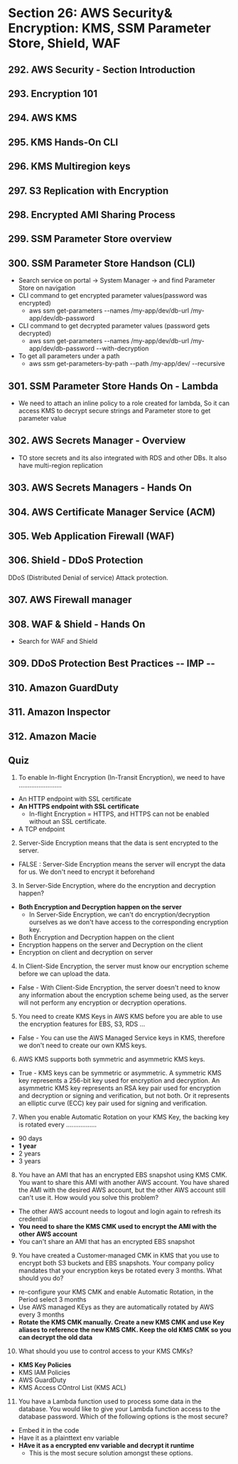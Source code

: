 # Section 26: AWS Security& Encryption: KMS, SSM Parameter Store, Shield, WAF

## 292. AWS Security - Section Introduction
## 293. Encryption 101
## 294. AWS KMS
## 295. KMS Hands-On CLI
## 296. KMS Multiregion keys
## 297. S3 Replication with Encryption
## 298. Encrypted AMI Sharing Process
## 299. SSM Parameter Store overview
## 300. SSM Parameter Store Handson (CLI)
- Search service on portal -> System Manager -> and find Parameter Store on navigation
- CLI command to get encrypted parameter values(password was encrypted) 
  - aws ssm get-parameters --names /my-app/dev/db-url /my-app/dev/db-password
- CLI command to get decrypted parameter values (password gets decrypted)
  - aws ssm get-parameters --names /my-app/dev/db-url /my-app/dev/db-password --with-decryption
- To get all parameters under a path
  - aws ssm get-parameters-by-path --path /my-app/dev/ --recursive

## 301. SSM Parameter Store Hands On - Lambda
- We need to attach an inline policy to a role created for lambda, So it can access KMS to decrypt secure strings and Parameter store to get parameter value

## 302. AWS Secrets Manager - Overview
- TO store secrets and its also integrated with RDS and other DBs. It also have multi-region replication

 ## 303. AWS Secrets Managers - Hands On 
 ## 304. AWS Certificate Manager Service (ACM)
 ## 305. Web Application Firewall (WAF)
 ## 306. Shield - DDoS Protection
 DDoS (Distributed Denial of service) Attack protection.
 ## 307. AWS Firewall manager
 ## 308. WAF & Shield - Hands On
 - Search for WAF and Shield 
## **309. DDoS Protection Best Practices** -- **IMP** --
## 310. Amazon GuardDuty
## 311. Amazon Inspector
## 312. Amazon Macie
## Quiz
1. To enable In-flight Encryption (In-Transit Encryption), we need to have ........................
- An HTTP endpoint with SSL certificate
- **An HTTPS endpoint with SSL certificate**
  - In-flight Encryption = HTTPS, and HTTPS can not be enabled without an SSL certificate.
- A TCP endpoint

2. Server-Side Encryption means that the data is sent encrypted to the server.
- FALSE : Server-Side Encryption means the server will encrypt the data for us. We don't need to encrypt it beforehand

3. In Server-Side Encryption, where do the encryption and decryption happen?
- **Both Encryption and Decryption happen on the server**
  - In Server-Side Encryption, we can't do encryption/decryption ourselves as we don't have access to the corresponding encryption key.
- Both Encryption and Decryption happen on the client
- Encryption happens on the server and Decryption on the client
- Encryption on client and decryption on server

4. In Client-Side Encryption, the server must know our encryption scheme before we can upload the data.
-   False - With Client-Side Encryption, the server doesn't need to know any information about the encryption scheme being used, as the server will not perform any encryption or decryption operations.

5. You need to create KMS Keys in AWS KMS before you are able to use the encryption features for EBS, S3, RDS ...
- False - You can use the AWS Managed Service keys in KMS, therefore we don't need to create our own KMS keys.

6. AWS KMS supports both symmetric and asymmetric KMS keys.
- True - KMS keys can be symmetric or asymmetric. A symmetric KMS key represents a 256-bit key used for encryption and decryption. An asymmetric KMS key represents an RSA key pair used for encryption and decryption or signing and verification, but not both. Or it represents an elliptic curve (ECC) key pair used for signing and verification.

7. When you enable Automatic Rotation on your KMS Key, the backing key is rotated every .................
- 90 days
- **1 year**
- 2 years
- 3 years

8. You have an AMI that has an encrypted EBS snapshot using KMS CMK. You want to share this AMI with another AWS account. You have shared the AMI with the desired AWS account, but the other AWS account still can't use it. How would you solve this problem?
- The other AWS account needs to logout and login again to refresh its credential
- **You need to share the KMS CMK used to encrypt the AMI with the other AWS account**
- You can't share an AMI that has an encrypted EBS snapshot

9. You have created a Customer-managed CMK in KMS that you use to encrypt both S3 buckets and EBS snapshots. Your company policy mandates that your encryption keys be rotated every 3 months. What should you do?
- re-configure your KMS CMK and enable Automatic Rotation, in the Period select 3 months
- Use AWS managed KEys as they are automatically rotated by AWS every 3 months
- **Rotate the KMS CMK manually. Create a new KMS CMK and use Key aliases to reference the new KMS CMK. Keep the old KMS CMK so you can decrypt the old data**

10. What should you use to control access to your KMS CMKs?
- **KMS Key Policies**
- KMS IAM Policies
- AWS GuardDuty
- KMS Access COntrol List (KMS ACL)

11. You have a Lambda function used to process some data in the database. You would like to give your Lambda function access to the database password. Which of the following options is the most secure?
- Embed it in the code
- Have it as a plainttext env variable
- **HAve it as a encrypted env  variable and decrypt it runtime**
  - This is the most secure solution amongst these options.
